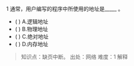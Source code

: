 1
通常，用户编写的程序中所使用的地址是_____ 。
- ( ) A.逻辑地址 
- ( ) B.物理地址 
- ( ) C.绝对地址 
- ( ) D.内存地址

> 知识点：缺页中断。
> 出处：网络
> 难度：1
> 解释
